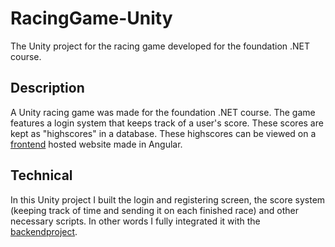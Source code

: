 # RacingGame-Unity
The Unity project for the racing game developed for the foundation .NET course.

## Description
A Unity racing game was made for the foundation .NET course. The game features a login system that keeps track of a user's score. These scores are kept as "highscores" in a database. These highscores can be viewed on a [frontend](https://github.com/DM-be/RacingGame-frontend) hosted website made in Angular.

## Technical

In this Unity project I built the login and registering screen, the score system (keeping track of time and sending it on each finished race) and other necessary scripts.
In other words I fully integrated it with the [backendproject](https://github.com/DM-be/RacingGame-backend). 
